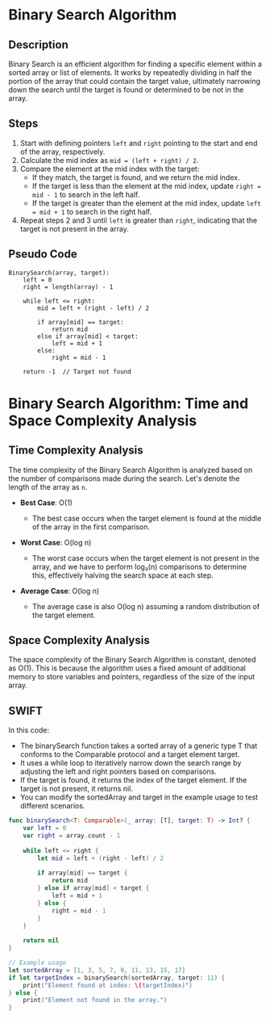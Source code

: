 # Binary Search Algorithm

## Description

Binary Search is an efficient algorithm for finding a specific element within a sorted array or list of elements. It works by repeatedly dividing in half the portion of the array that could contain the target value, ultimately narrowing down the search until the target is found or determined to be not in the array.

## Steps

1. Start with defining pointers `left` and `right` pointing to the start and end of the array, respectively.
2. Calculate the mid index as `mid = (left + right) / 2`.
3. Compare the element at the mid index with the target:
   - If they match, the target is found, and we return the mid index.
   - If the target is less than the element at the mid index, update `right = mid - 1` to search in the left half.
   - If the target is greater than the element at the mid index, update `left = mid + 1` to search in the right half.
4. Repeat steps 2 and 3 until `left` is greater than `right`, indicating that the target is not present in the array.

## Pseudo Code

```plaintext
BinarySearch(array, target):
    left = 0
    right = length(array) - 1

    while left <= right:
        mid = left + (right - left) / 2

        if array[mid] == target:
            return mid
        else if array[mid] < target:
            left = mid + 1
        else:
            right = mid - 1

    return -1  // Target not found
```

# Binary Search Algorithm: Time and Space Complexity Analysis

## Time Complexity Analysis

The time complexity of the Binary Search Algorithm is analyzed based on the number of comparisons made during the search. Let's denote the length of the array as `n`.

- **Best Case**: O(1)
  - The best case occurs when the target element is found at the middle of the array in the first comparison.

- **Worst Case**: O(log n)
  - The worst case occurs when the target element is not present in the array, and we have to perform log₂(n) comparisons to determine this, effectively halving the search space at each step.

- **Average Case**: O(log n)
  - The average case is also O(log n) assuming a random distribution of the target element.

## Space Complexity Analysis

The space complexity of the Binary Search Algorithm is constant, denoted as O(1). This is because the algorithm uses a fixed amount of additional memory to store variables and pointers, regardless of the size of the input array.

## SWIFT

In this code:

- The binarySearch function takes a sorted array of a generic type T that conforms to the Comparable protocol and a target element target.
- It uses a while loop to iteratively narrow down the search range by adjusting the left and right pointers based on comparisons.
- If the target is found, it returns the index of the target element. If the target is not present, it returns nil.
- You can modify the sortedArray and target in the example usage to test different scenarios.

```swift
func binarySearch<T: Comparable>(_ array: [T], target: T) -> Int? {
    var left = 0
    var right = array.count - 1
    
    while left <= right {
        let mid = left + (right - left) / 2
        
        if array[mid] == target {
            return mid
        } else if array[mid] < target {
            left = mid + 1
        } else {
            right = mid - 1
        }
    }
    
    return nil
}

// Example usage
let sortedArray = [1, 3, 5, 7, 9, 11, 13, 15, 17]
if let targetIndex = binarySearch(sortedArray, target: 11) {
    print("Element found at index: \(targetIndex)")
} else {
    print("Element not found in the array.")
}
```


